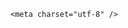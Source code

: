<!DOCTYPE html>
<html lang="zh-CN">

<head>
    
<title>世界最长海底高铁隧道在浙江开掘“双向入海”，挖这种隧道难度有多大？通车后有什么好处？_腾讯新闻</title>
<meta name="keywords" content="海底隧道,金塘海底隧道,高铁,浙江,隧道,宁波,英法海底隧道,舟山,金塘,金塘镇,海底">
<meta name="description" content="新京报讯 据“杭州发布”微信公众号消息，5月29日上午，在甬舟铁路金塘海底隧道宁波侧地下64米深处“甬舟号”盾构机穿越海堤，由陆域段进入海域段掘进施工，标志着世界最长海底高铁隧道全面开启“穿海之旅”。金塘海底隧道是甬舟铁路全线控制性工程，位于宁波与舟山之间金塘水道下方，西起宁波市北仑区，东至舟山市金塘镇，...">
<meta name="author" content="腾讯网">
<meta name="copyright" content="Copyright 1998 - 2025 Tencent. All Rights Reserved">
<meta property="og:type" content="news" />

<meta property="og:title" content="世界最长海底高铁隧道在浙江开掘“双向入海”，挖这种隧道难度有多大？通车后有什么好处？_腾讯新闻" />
<meta property="og:description" content="新京报讯 据“杭州发布”微信公众号消息，5月29日上午，在甬舟铁路金塘海底隧道宁波侧地下64米深处“甬舟号”盾构机穿越海堤，由陆域段进入海域段掘进施工，标志着世界最长海底高铁隧道全面开启“穿海之旅”。金塘海底隧道是甬舟铁路全线控制性工程，位于宁波与舟山之间金塘水道下方，西起宁波市北仑区，东至舟山市金塘镇，..." />
<meta property="og:url" content="https://news.qq.com/rain/a/20250530Q0ADJ900" />
<meta property="og:image" content="https://inews.gtimg.com/om_ls/OIbhTQRxEBJyCFmEBn4m5Ccbad9KFeVPw4jxf7o3H5Ti4AA_640330/0" />
<meta property="article:author" content="" />
<meta property="article:published_time" content="2025-05-31 15:21:31" />
<meta property="category" content="" />

    <meta charset="utf-8" />
<meta http-equiv="X-UA-Compatible" content="IE=Edge" />
<meta name="viewport" content="width=device-width, initial-scale=1, shrink-to-fit=no" />
<link rel="dns-prefetch" href="mat1.gtimg.com">
<link rel="dns-prefetch" href="i.news.qq.com">
<link rel="shortcut icon" href="https://mat1.gtimg.com/qqcdn/qqindex2021/favicon.ico">
<script nomodule="true" src="https://mat1.gtimg.com/qqcdn/qqindex2021/common-static/20240515201444/core3-37-1.min.js"></script>
<script>
  try {
    if (!window.IntersectionObserver) {
      var observerScript = document.createElement('script');
      observerScript.src = "https://mat1.gtimg.com/qqcdn/qqindex2021/common-static/20241024141058/intersection-observer-polyfill.js";
      document.head.appendChild(observerScript);
    }
  } catch (error) {}
</script>

<script>
  try {
    if (!Element.prototype.scrollTo) {
      var scrollScript = document.createElement('script');
      scrollScript.src = "https://mat1.gtimg.com/qqcdn/qqindex2021/common-static/20241025153001/scroll-behavior-polyfill.js";
      document.head.appendChild(scrollScript);
    }
  } catch (error) {}
</script>
<script>
  try {
    if ('scrollRestoration' in window.history) {
      window.history.scrollRestoration = 'manual';
    }
    window.isPcClient = Boolean(window.electron) && (
      window.navigator.userAgent.indexOf('pc-client') > 0 ||
      window.navigator.userAgent.indexOf('TencentNews') > 0
    );
  } catch {}
</script>
<script>
  try {
    if (window.isPcClient) {
      var bodyStyle = document.createElement('style');
      bodyStyle.innerText = 'body{ zoom: 0.95 }';
      document.head.appendChild(bodyStyle);
    }
  } catch {}
</script>
<script>
  window.DATA = {"adInfo":{"openAds":1,"openAdsComment":1,"openAdsPhotos":1,"openAdsText":1,"openRelatedNewsAd":1},"remarks":"","all_long_pic":1,"card":{"chlid":"22983986","chlname":"问答课代表","vip_icon_night":"http://inews.gtimg.com/newsapp_ls/0/14876052067/0","vip_place":"left","vip_type":"30012","vip_type_new":"30012","liveInfo":{},"msgEntry":1,"vip_icon":"http://inews.gtimg.com/newsapp_ls/0/14876051701/0","suid":"8QMc339d5IQeuTzY5QN3","desc":"腾讯新闻问答课代表，结合当下热点新闻和网友热议，发现好问题，期待好回答。","icon":"https://inews.gtimg.com/om_ls/OPBO91JgEbYG-O62jC2hCRA_yoydsA8oEANb87pxgNxKgAA_200200/0","uin":"ecbe89d289b6198c7996f16538ebc224f9","update_frequency":"1970-01-01 08:00:00","vip_desc":"腾讯新闻问答课代表官方账号","cpLevel":2},"closeCommentBanner":0,"forbidCommentUpDown":0,"questionInfo":{"thumbnails_qqnews":["https://inews.gtimg.com/om_ls/OY35YTGAiEMK_hZgogtnmi5S00kRQ3alhF-sWgd6OgyeMAA_294195/0"],"title":"世界最长海底高铁隧道在浙江开掘“双向入海”，挖这种隧道难度有多大？通车后有什么好处？","url":"http://view.inews.qq.com/a/20250530Q0ADJ900","abstract":"","id":"20250530Q0ADJ900","longtitle":"世界最长海底高铁隧道在浙江开掘，挖这种隧道难度有多大？","question_short_title":"世界最长海底高铁隧道在浙江开掘“双向入海”，挖这种隧道难度有多大？通车后有什么好处？","relate_extend_infos":[{"longtitle":"世界最长海底高铁隧道全面掘进“双向入海”","picShowType":"90092","thumbnails_qqnews":["https://inews.gtimg.com/om_ls/OasUs6Pkd2psjH-gB8FOl_87CAEPrXqxh1H_1VCBaEMkEAA_294195/0"],"title":"世界最长海底高铁隧道全面掘进“双向入海”","url":"https://view.inews.qq.com/a/20250530A08GGK00","abstract":"新京报讯 据“杭州发布”微信公众号消息，5月29日上午，在甬舟铁路金塘海底隧道宁波侧地下64米深处“甬舟号”盾构机穿越海堤，由陆域段进入海域段掘进施工，标志着世界最长海底高铁隧道全面开启“穿海之旅”。金塘海底隧道是甬舟铁路全线控制性工程，位于宁波与舟山之间金塘水道下方，西起宁波市北仑区，东至舟山市金塘镇，...","articletype":"0","id":"20250530A08GGK00"}]},"already_answer":false,"content_words_num":37,"copyright_wording_share":"免责声明","id":"20250530Q0ADJ900","news_app_recommend_status":4,"surl":"https://view.inews.qq.com/a/20250530Q0ADJ900","FadCid":"","article_category":"229","content":null,"isSensitive":0,"time":"2025-05-30 23:42:03","abstract":"","commentid":"","disableDeclare":1,"intro":"","question_id":"","relate_extend_infos":{"url":"http://view.inews.qq.com/a/20250530A08GGK00","abstract":"新京报讯 据“杭州发布”微信公众号消息，5月29日上午，在甬舟铁路金塘海底隧道宁波侧地下64米深处“甬舟号”盾构机穿越海堤，由陆域段进入海域段掘进施工，标志着世界最长海底高铁隧道全面开启“穿海之旅”。金塘海底隧道是甬舟铁路全线控制性工程，位于宁波与舟山之间金塘水道下方，西起宁波市北仑区，东至舟山市金塘镇，...","id":"20250530A08GGK00","imgURL":"https://inews.gtimg.com/om_ls/OasUs6Pkd2psjH-gB8FOl_87CAEPrXqxh1H_1VCBaEMkEAA_640330/0","imgURLSmall":"https://inews.gtimg.com/om_ls/OasUs6Pkd2psjH-gB8FOl_87CAEPrXqxh1H_1VCBaEMkEAA_150120/0","longTitle":"世界最长海底高铁隧道全面掘进“双向入海”","title":"世界最长海底高铁隧道全面掘进“双向入海”"},"safe_cntl":{"close_all_favorite":0,"close_all_rel":0,"close_relate_thing":0,"emoticon_comment_mode":0,"close_all_ad":0,"close_all_emoticon_comment":0,"close_comment_dislike":0,"close_global_news_sis":0,"close_share_pull":0},"url":"https://view.inews.qq.com/a/20250530Q0ADJ900","ai_switch":true,"atype":232,"copyright_share":"本文来自腾讯新闻客户端创作者，不代表腾讯新闻的观点和立场。","emojiRelatedSwitch":1,"emojiSwitch":1,"extra_property":{"FeedbackDetailDisableInsert":0,"zanSkinType":""},"final_declare":["个人观点，仅供参考"],"iNewsRecommendLevel":1,"ret":0,"self_declare":{"declare":"个人观点，仅供参考"},"title":"世界最长海底高铁隧道在浙江开掘“双向入海”，挖这种隧道难度有多大？通车后有什么好处？","channelEntryJumpType":1,"detail_entry":{"orignal_entry":1,"is_orignal":1},"is_deleted":0,"likeInfo":0,"news_update_time":1748679050,"shareDesc":"腾讯新闻","shareImg":"https://inews.gtimg.com/om_ls/OY35YTGAiEMK_hZgogtnmi5S00kRQ3alhF-sWgd6OgyeMAA_870492/0","answer_num":1,"attribute":{},"categoryrray":{"category_id":"229","sub_category_id":"662"},"enableDiffusion":1,"cms_id":"20250530Q0ADJ900","articleId":"20250531Q02UHV00","article_type":232,"tags":"","desc":"新京报讯 据“杭州发布”微信公众号消息，5月29日上午，在甬舟铁路金塘海底隧道宁波侧地下64米深处“甬舟号”盾构机穿越海堤，由陆域段进入海域段掘进施工，标志着世界最长海底高铁隧道全面开启“穿海之旅”。金塘海底隧道是甬舟铁路全线控制性工程，位于宁波与舟山之间金塘水道下方，西起宁波市北仑区，东至舟山市金塘镇，...","videoArr":[]};
</script>
<script>
  window.channelInfo = {"channelConfig":{"channelNav":[{"_auto_id":"1","active_alien_img":"","alien_img":"","channel_id":"news_news_home","is_local":"0","link":"https://www.qq.com","name_cn":"首页","name_en":"home"},{"_auto_id":"2","active_alien_img":"","alien_img":"","channel_id":"news_news_top","is_local":"0","link":"","name_cn":"要闻","name_en":"news"},{"_auto_id":"4","active_alien_img":"","alien_img":"","channel_id":"news_news_bj","is_local":"1","link":"","name_cn":"北京","name_en":"bj"},{"_auto_id":"5","active_alien_img":"","alien_img":"","channel_id":"news_news_finance","is_local":"0","link":"","name_cn":"财经","name_en":"finance"},{"_auto_id":"6","active_alien_img":"","alien_img":"","channel_id":"news_news_tech","is_local":"0","link":"","name_cn":"科技","name_en":"tech"},{"_auto_id":"7","active_alien_img":"","alien_img":"","channel_id":"tv","is_local":"0","link":"https://v.qq.com/channel/tv/?ptag=qqnews","name_cn":"电视剧","name_en":"tv"},{"_auto_id":"8","active_alien_img":"","alien_img":"","channel_id":"news_news_qa","is_local":"0","link":"","name_cn":"热问","name_en":"qa"},{"_auto_id":"9","active_alien_img":"","alien_img":"","channel_id":"news_news_ent","is_local":"0","link":"","name_cn":"娱乐","name_en":"ent"},{"_auto_id":"10","active_alien_img":"","alien_img":"","channel_id":"variety","is_local":"0","link":"https://v.qq.com/channel/variety/?ptag=qqnews","name_cn":"综艺","name_en":"variety"},{"_auto_id":"11","active_alien_img":"","alien_img":"","channel_id":"news_news_sports","is_local":"0","link":"","name_cn":"体育","name_en":"sports"},{"_auto_id":"13","active_alien_img":"","alien_img":"","channel_id":"news_news_nba","is_local":"0","link":"","name_cn":"NBA","name_en":"nba"},{"_auto_id":"14","active_alien_img":"","alien_img":"","channel_id":"news_news_world","is_local":"0","link":"","name_cn":"国际","name_en":"world"},{"_auto_id":"15","active_alien_img":"","alien_img":"","channel_id":"news_news_mil","is_local":"0","link":"","name_cn":"军事","name_en":"milite"},{"_auto_id":"16","active_alien_img":"","alien_img":"","channel_id":"news_news_auto","is_local":"0","link":"","name_cn":"汽车","name_en":"auto"},{"_auto_id":"17","active_alien_img":"","alien_img":"","channel_id":"news_news_house","is_local":"0","link":"","name_cn":"房产","name_en":"house"},{"_auto_id":"18","active_alien_img":"","alien_img":"","channel_id":"news_news_edu","is_local":"0","link":"","name_cn":"教育","name_en":"edu"},{"_auto_id":"19","active_alien_img":"","alien_img":"","channel_id":"news_news_antip","is_local":"0","link":"","name_cn":"健康","name_en":"health"},{"_auto_id":"20","active_alien_img":"","alien_img":"","channel_id":"news_news_video","is_local":"0","link":"","name_cn":"视频","name_en":"video"},{"_auto_id":"21","active_alien_img":"","alien_img":"","channel_id":"news_news_game","is_local":"0","link":"","name_cn":"游戏","name_en":"games"},{"_auto_id":"22","active_alien_img":"","alien_img":"","channel_id":"news_news_nchupin","is_local":"0","link":"","name_cn":"眼界","name_en":"chupin"},{"_auto_id":"24","active_alien_img":"","alien_img":"","channel_id":"news_news_football","is_local":"0","link":"","name_cn":"足球","name_en":"football"},{"_auto_id":"25","active_alien_img":"","alien_img":"","channel_id":"news_news_kepu","is_local":"0","link":"","name_cn":"科学","name_en":"kepu"},{"_auto_id":"26","active_alien_img":"","alien_img":"","channel_id":"news_news_digi","is_local":"0","link":"","name_cn":"数码","name_en":"digi"},{"_auto_id":"28","active_alien_img":"","alien_img":"","channel_id":"ymzx","is_local":"0","link":"https://gamer.qq.com/v2/cloudgame/game/96897?ichannel=txxwpc0Ftxxwpc1","name_cn":"元梦之星","name_en":"news_news_ymzx"},{"_auto_id":"31","active_alien_img":"","alien_img":"","channel_id":"movie","is_local":"0","link":"https://v.qq.com/channel/movie/?ptag=qqnews","name_cn":"电影","name_en":"movie"},{"_auto_id":"32","active_alien_img":"","alien_img":"","channel_id":"news_news_esport","is_local":"0","link":"","name_cn":"电竞","name_en":"esport"},{"_auto_id":"34","active_alien_img":"","alien_img":"","channel_id":"news_news_history","is_local":"0","link":"","name_cn":"历史","name_en":"history"},{"_auto_id":"35","active_alien_img":"","alien_img":"","channel_id":"news_news_baby","is_local":"0","link":"","name_cn":"育儿","name_en":"baby"},{"_auto_id":"36","active_alien_img":"","alien_img":"","channel_id":"hbjy","is_local":"0","link":"https://gp.qq.com/act/a20250421mnqlx/news.shtml","name_cn":"和平精英","name_en":"news_news_hbjy"},{"_auto_id":"37","active_alien_img":"","alien_img":"","channel_id":"cloud_gamer","is_local":"0","link":"https://gamer.qq.com/?ichannel=txxwpc0Ftxxwpc1","name_cn":"云游戏","name_en":"cloud_gamer"},{"_auto_id":"38","active_alien_img":"","alien_img":"","channel_id":"news_news_lic","is_local":"0","link":"","name_cn":"理财","name_en":"finance_licai"},{"_auto_id":"39","active_alien_img":"","alien_img":"","channel_id":"news_news_istock","is_local":"0","link":"","name_cn":"股票","name_en":"finance_stock"},{"_auto_id":"40","active_alien_img":"","alien_img":"","channel_id":"ren_min_shi_pin","is_local":"0","link":"https://news.qq.com/omn/author/8QMd3Hld74cbujbY?tab=om_video","name_cn":"人民视频","name_en":"ren_min_shi_pin"},{"_auto_id":"41","active_alien_img":"","alien_img":"","channel_id":"news_news_weather","is_local":"0","link":"https://tianqi.qq.com/index.htm","name_cn":"天气","name_en":"weather"}]}};
</script>
<script>
  window.articleConfig = {"rightConfig":[{"_auto_id":"1","category_key":"default","modules":"{\"moduleList\":[{\"title\":\"精选视频\",\"id\":\"video_album\",\"videoType\":\"tag\",\"videoId\":\"aUepxrtchGM=\"},{\"title\":\"下载条\",\"id\":\"download_banner\",\"isSticky\":1},{\"title\":\"热点榜\",\"id\":\"hot_rank_list\",\"isSticky\":1},{\"title\":\"广告推广\",\"id\":\"ssp_ad_module\",\"category\":\"ad_ssp\",\"loid\":\"109\",\"isSticky\":1}]}"}],"tonglanAdConfig":[],"bottomConfig":[],"videoAdConfig":[],"rightGameConfig":[]};
</script>
<script src="https://mat1.gtimg.com/www/js/emonitor/custom_ed041a23.js" charset="utf-8"></script>
<script>
  try {
    window.emonitorIns = emonitor.create({
      name: 'newsqq_quesionArticle',
      atta: {
        name: 'newsqq',
      },
      mode: '007',
    });
  } catch (err) {
    console.warn(err);
  }
</script>
<link href="https://mat1.gtimg.com/qqcdn/qqindex2021/common-static/hel/qqnews-pc-dc_20250529072057/static/css/qa.css" rel="stylesheet">

<script>window.__HEL_PRESET_META__={"qqnews-pc-components":{"app":{"id":1366,"name":"qqnews-pc-components","app_group_name":"qqnews-pc-components","proj_ver":{"map":{},"utime":0},"online_version":"qqnews-pc-components_20250515055747","build_version":"qqnews-pc-components_20250529071843","update_at":"2025-05-29T11:19:37.000Z","desc":"set by [init], from container [formal.pc.dc.tj101015] worker [0]"},"version":{"sub_app_name":"qqnews-pc-components","sub_app_version":"qqnews-pc-components_20250529071843","src_map":{"webDirPath":"https://mat1.gtimg.com/qqcdn/qqindex2021/common-static/hel/qqnews-pc-components_20250529071843","htmlIndexSrc":"https://mat1.gtimg.com/qqcdn/qqindex2021/common-static/hel/qqnews-pc-components_20250529071843/index.html","extractMode":"all","iframeSrc":"","chunkCssSrcList":["https://mat1.gtimg.com/qqcdn/qqindex2021/common-static/hel/qqnews-pc-components_20250529071843/static/css/index.css"],"chunkJsSrcList":["https://mat1.gtimg.com/qqcdn/qqindex2021/common-static/hel/qqnews-pc-components_20250529071843/static/js/index.js"],"staticCssSrcList":[],"staticJsSrcList":["https://mat1.gtimg.com/qqcdn/qqindex2021/static/20231212123233/react.production.min.js","https://mat1.gtimg.com/qqcdn/qqindex2021/static/20231212123233/react-dom.production.min.js","https://mat1.gtimg.com/qqcdn/qqindex2021/common-static/hel/hel-base-v16.js"],"relativeCssSrcList":[],"relativeJsSrcList":[],"privCssSrcList":[],"srvModSrcList":[],"srvModSrcIndex":"","headAssetList":[{"tag":"staticScript","append":false,"attrs":{"src":"https://mat1.gtimg.com/qqcdn/qqindex2021/static/20231212123233/react.production.min.js"}},{"tag":"staticScript","append":false,"attrs":{"src":"https://mat1.gtimg.com/qqcdn/qqindex2021/static/20231212123233/react-dom.production.min.js"}},{"tag":"staticScript","append":false,"attrs":{"src":"https://mat1.gtimg.com/qqcdn/qqindex2021/common-static/hel/hel-base-v16.js"}},{"tag":"script","append":true,"attrs":{"src":"https://mat1.gtimg.com/qqcdn/qqindex2021/common-static/hel/qqnews-pc-components_20250529071843/static/js/index.js","defer":""}},{"tag":"link","append":true,"attrs":{"href":"https://mat1.gtimg.com/qqcdn/qqindex2021/common-static/hel/qqnews-pc-components_20250529071843/static/css/index.css","rel":"stylesheet"}}],"bodyAssetList":[]},"update_at":"2025-05-29T11:19:36.000Z","create_at":"2025-05-29T11:19:36.000Z","_worker_id":"0","_is_backup":true}}}</script>
<script>window.__VIEW_PATH__="question.ejs";</script>
</head>

<body id="dc-question-body">
  <div id="root"></div>
    <iframe style="display: none;" src="https://i.news.qq.com/web_backend/getWebPacUid"></iframe>
<script src="https://mat1.gtimg.com/qqcdn/qqindex2021/common-static/20240805160928/react.production.min.js"></script>
<script src="https://mat1.gtimg.com/qqcdn/qqindex2021/common-static/20240805160928/react-dom.production.min.js"></script>
<script src="https://mat1.gtimg.com/qqcdn/qqindex2021/common-static/20241018171503/universal-report.min.js"></script>
<script defer type="text/javascript" src="https://mat1.gtimg.com/qqcdn/qqindex2021/libs/barrier/aria.js?appid=9327b8b06379d9d1728bbfbe2025ef9c" charset="utf-8"></script>
<script defer src="https://t.captcha.qq.com/TCaptcha.js"></script>
<script>document.cookie="hel_err=;path=/;";</script>
<script src="https://mat1.gtimg.com/qqcdn/qqindex2021/common-static/hel/hel-base-v16.js"></script>
<script src="https://mat1.gtimg.com/qqcdn/qqindex2021/common-static/hel/qqnews-pc-hel-entry_20250117174052/static/js/index.js"></script>
<link rel="preload" href="https://mat1.gtimg.com/qqcdn/qqindex2021/common-static/hel/qqnews-pc-dc_20250529072057/static/js/qa.js" as="script">
<link rel="preload" href="https://mat1.gtimg.com/qqcdn/qqindex2021/common-static/hel/qqnews-pc-components_20250529071843/static/js/index.js" as="script">
<script>window.loadProject("https://mat1.gtimg.com/qqcdn/qqindex2021/common-static/hel/qqnews-pc-dc_20250529072057/static/js/qa.js");</script>
<iframe id="videoFrame" style="display: none;" src="https://video.qq.com/cookie/sync_qqnews.html"></iframe>
</body>

</html>
